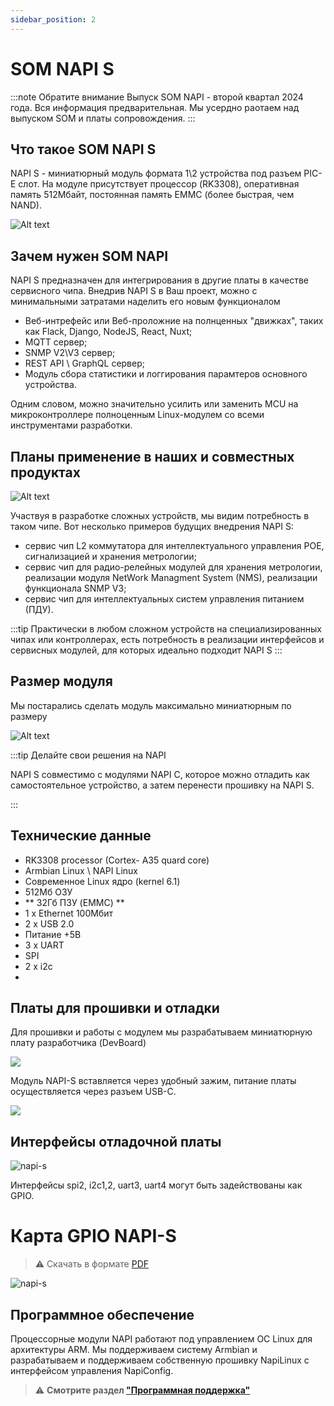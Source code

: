 ```yaml
---
sidebar_position: 2
---
```


# SOM NAPI S

:::note Обратите внимание
Выпуск SOM NAPI - второй квартал 2024 года. Вся информация предварительная. Мы усердно раотаем над выпуском SOM и платы сопровождения.
:::

## Что такое SOM NAPI S

NAPI S - миниатюрный модуль формата 1\2 устройства под разъем PIC-E слот.  На модуле присутствует процессор (RK3308), оперативная память 512Мбайт, постоянная память EMMC (более быстрая, чем NAND). 

![Alt text](img-napi-s/napi-s.jpg)

## Зачем нужен SOM NAPI

NAPI S предназначен для интегрирования в другие платы в качестве сервисного чипа. Внедрив NAPI S в Ваш проект, можно с минимальными затратами наделить его новым функционалом

- Веб-интрефейс или Веб-проложние на полнценных "движках", таких как Flack, Django, NodeJS, React, Nuxt;
- MQTT сервер;
- SNMP V2\V3 сервер;
- REST API \ GraphQL сервер;
- Модуль сбора статистики и логгирования парамтеров основного устройства. 

Одним словом, можно значительно усилить или заменить MCU на микроконтроллере полноценным Linux-модулем со всеми инструментами разработки.

## Планы применение в наших и совместных продуктах


![Alt text](img-napi-s/napi-s-2.jpg)


Участвуя в разработке сложных устройств, мы видим потребность в таком чипе. Вот несколько примеров будущих внедрения NAPI S:

- сервис чип L2 коммутатора для интеллектуального управления POE, сигнализацией и хранения метрологии;
- сервис чип для радио-релейных модулей для хранения метрологии, реализации модуля NetWork Managment System (NMS), реализации функционала SNMP V3;
- сервис чип для интеллектуальных систем управления питанием (ПДУ).

:::tip
Практически в любом сложном устройств на специализированных чипах или контроллерах, есть потребность в реализации интерфейсов и сервисных модулей, для которых идеально подходит NAPI S
:::

## Размер модуля

Мы постарались сделать модуль максимально миниатюрным по размеру 

![Alt text](img-napi-s/napi-s-dim.jpg)



:::tip Делайте свои решения на NAPI

NAPI S совместимо с модулями NAPI C, которое можно отладить как самостоятельное устройство, а затем перенести прошивку на NAPI S.

:::

## Технические данные

- RK3308 processor (Cortex- A35 quard core)
- Armbian Linux \ NAPI Linux
- Современное Linux ядро (kernel 6.1)
- 512Мб ОЗУ
- ** 32Гб ПЗУ (EMMC) **
- 1 х Ethernet 100Мбит
- 2 x USB 2.0 
- Питание +5В 
- 3 x UART
- SPI
- 2 x i2c
- 
## Платы для прошивки и отладки

Для прошивки и работы с модулем мы разрабатываем миниатюрную плату разработчика (DevBoard)

![](img-napi-s/napi-s-plate-1.jpg)

Модуль NAPI-S вставляется через удобный зажим, питание платы осуществляется через разъем USB-C.

![](img-napi-s/napi-s-plate-2.jpg)

## Интерфейсы отладочной платы

![napi-s](img-napi-s/napi-s-plate-pinout.jpg)

Интерфейсы spi2, i2c1,2, uart3, uart4 могут быть задействованы как GPIO.

# Карта GPIO NAPI-S

>:warning: Скачать в формате [PDF](__pdfs/napi-som-chip-gpio.pdf)

![napi-s](img-napi-s/napi-s-gpio-b.jpg)

## Программное обеспечение

Процессорные модули NAPI работают под управлением ОС Linux для архитектуры ARM. Мы поддерживаем систему Armbian и разрабатываем и поддерживаем собственную прошивку NapiLinux с интерфейсом управления NapiConfig.

>:warning: **Смотрите раздел ["Программная поддержка"](/software)**